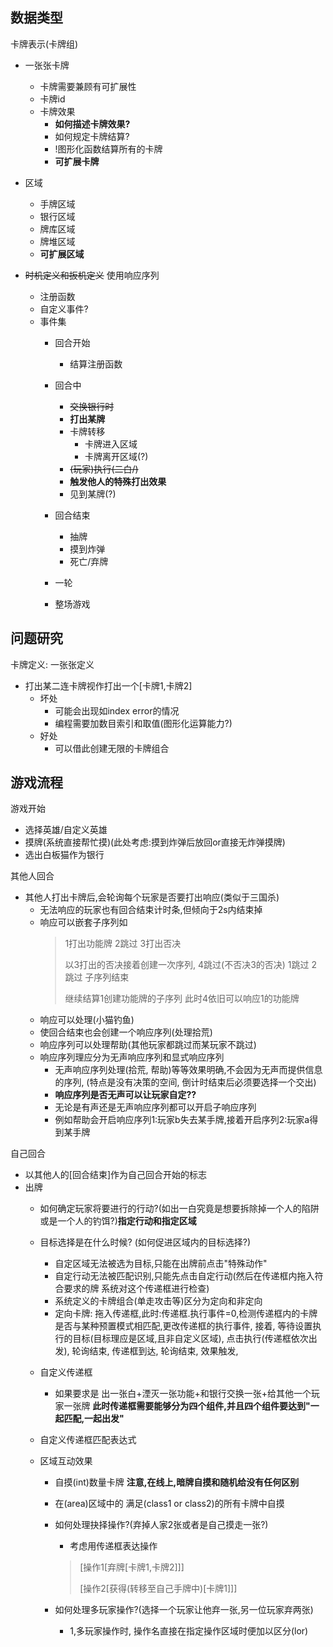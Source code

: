 ## 数据类型

卡牌表示(卡牌组)
- 一张张卡牌
  - 卡牌需要兼顾有可扩展性
  - 卡牌id
  - 卡牌效果
    - **如何描述卡牌效果?**
    - 如何规定卡牌结算?
    - !图形化函数结算所有的卡牌
    - **可扩展卡牌**

- 区域
    - 手牌区域
    - 银行区域
    - 牌库区域
    - 牌堆区域
    - **可扩展区域**


- ~~时机定义和扳机定义~~ 使用响应序列
  - 注册函数
  - 自定义事件?
  - 事件集
    - 回合开始
      - 结算注册函数
    - 回合中
      - ~~交换银行时~~
      - **打出某牌**
      - 卡牌转移
        - 卡牌进入区域
        - 卡牌离开区域(?)
      - ~~(玩家)执行(二白/)~~
      - **触发他人的特殊打出效果**
      - 见到某牌(?)
    - 回合结束
      - 抽牌
      - 摸到炸弹
      - 死亡/弃牌

    - 一轮
    - 整场游戏


## 问题研究

卡牌定义: 一张张定义
- 打出某二连卡牌视作打出一个\[卡牌1,卡牌2\]
  - 坏处
    - 可能会出现如index error的情况
    - 编程需要加数目索引和取值(图形化运算能力?)
  - 好处
    - 可以借此创建无限的卡牌组合

## 游戏流程

游戏开始
- 选择英雄/自定义英雄
- 摸牌(系统直接帮忙摸)(此处考虑:摸到炸弹后放回or直接无炸弹摸牌)
- 选出白板猫作为银行

其他人回合
- 其他人打出卡牌后,会轮询每个玩家是否要打出响应(类似于三国杀)
  - 无法响应的玩家也有回合结束计时条,但倾向于2s内结束掉
  - 响应可以嵌套子序列如
    >1打出功能牌 2跳过 3打出否决 
    >
    >以3打出的否决接着创建一次序列, 4跳过(不否决3的否决) 1跳过 2跳过 子序列结束
    >
    >继续结算1创建功能牌的子序列 此时4依旧可以响应1的功能牌
  - 响应可以处理(小猫钓鱼)
  - 使回合结束也会创建一个响应序列(处理拾荒)
  - 响应序列可以处理帮助(其他玩家都跳过而某玩家不跳过)
  - 响应序列理应分为无声响应序列和显式响应序列
    - 无声响应序列处理(拾荒, 帮助)等等效果明确,不会因为无声而提供信息的序列, (特点是没有决策的空间, 倒计时结束后必须要选择一个交出)
    - **响应序列是否无声可以让玩家自定??**
    - 无论是有声还是无声响应序列都可以开启子响应序列
    - 例如帮助会开启响应序列1:玩家b失去某手牌,接着开启序列2:玩家a得到某手牌

自己回合
- 以其他人的\[回合结束\]作为自己回合开始的标志
- 出牌
  - 如何确定玩家将要进行的行动?(如出一白究竟是想要拆除掉一个人的陷阱或是一个人的钓饵?)**指定行动和指定区域**
  - 目标选择是在什么时候? (如何促进区域内的目标选择?)
    - 自定区域无法被选为目标,只能在出牌前点击"特殊动作"
    - 自定行动无法被匹配识别,只能先点击自定行动(然后在传递框内拖入符合要求的牌 系统对这个传递框进行检查)
    - 系统定义的卡牌组合(单走攻击等)区分为定向和非定向
    - 定向卡牌: 拖入传递框,此时:传递框.执行事件=0,检测传递框内的卡牌是否与某种预置模式相匹配,更改传递框的执行事件, 接着, 等待设置执行的目标(目标理应是区域,且非自定义区域), 点击执行(传递框依次出发), 轮询结束, 传递框到达, 轮询结束, 效果触发, 

  - 自定义传递框
    - 如果要求是 出一张白+湮灭一张功能+和银行交换一张+给其他一个玩家一张牌 **此时传递框需要能够分为四个组件,并且四个组件要达到"一起匹配,一起出发"**
  
  - 自定义传递框匹配表达式

  - 区域互动效果
    - 自摸(int)数量卡牌 **注意,在线上,暗牌自摸和随机给没有任何区别**
    - 在(area)区域中的 满足(class1 or class2)的所有卡牌中自摸
    - 如何处理抉择操作?(弃掉人家2张或者是自己摸走一张?)
      - 考虑用传递框表达操作
      >\[操作1\[弃牌\[卡牌1,卡牌2\]\]\]
      >
      >\[操作2\[获得(转移至自己手牌中)\[卡牌1\]\]\] 

    - 如何处理多玩家操作?(选择一个玩家让他弃一张,另一位玩家弃两张)
      - 1,多玩家操作时, 操作名直接在指定操作区域时便加以区分(lor)